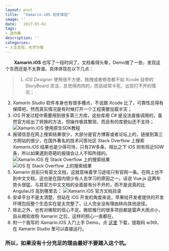 ```yaml
---
layout: post
title:  "Xamarin.iOS 初步体验"
image: ''
date:   2017-03-02
tags:
- 造作集
description: ''
categories:
- 人生苦短，先学为敬 
---
```


&nbsp;&nbsp;&nbsp;&nbsp;&nbsp;&nbsp;&nbsp;**Xamarin.iOS** 也写了一段时间了，文档看得头晕，Demo做了一些，发现这个东西还是不太靠谱。具体体现在以下几点：
>1. *iOS Designer* 使用很不方便，拖拽或者修改都不如 Xcode 自带的 StoryBoard 灵活，总觉得肉肉的，而且经常卡死，出现打不开的情况；
2. *Xamarin Studio* 软件本身也有很多槽点，不说跟 Xcode 比了，可靠性总得有保障吧，然而真实情况是有时候打开一个工程需要加载半天；
3. iOS 开发过程中需要用到很多第三方库，这些库用 *C#* 是没法直接调用的，虽然官方给出了转换的方法，但操作极其繁琐，而且有的库貌似还不支持；
![Xamarin.iOS 使用原生SDK教程](http://upload-images.jianshu.io/upload_images/1243365-b716c7c34f185344.png?imageMogr2/auto-orient/strip%7CimageView2/2/w/1240)
4. 报错信息在网上搜索结果很少，大部分是官方博客或者论坛上的，链接到第三方网站的很少，在国外著名的技术问答社区 Stack Overflow 上搜索 *Xamarin.iOS* 结果也是少得可怜，只有2W多条，相比之下 iOS 则有将近50W条，所以如果遇到奇葩的报错会让人不知所措的。
![Xamarin.iOS 在 Stack Overflow 上的搜索结果](http://upload-images.jianshu.io/upload_images/1243365-4323b511db538ca4.png?imageMogr2/auto-orient/strip%7CimageView2/2/w/1240)
![iOS 在 Stack Overflow 上的搜索结果](http://upload-images.jianshu.io/upload_images/1243365-f23349285da763a5.png?imageMogr2/auto-orient/strip%7CimageView2/2/w/1240)
5. Xamarin 目前只有英文文档，这就意味着学习途径只有官网一条。在网上也不到中文文档，这也是在国内很少有人去学习的原因之一。话说 Vue.js 这两年势头很猛，与其官方中文文档的全面是有分不开的，而不是说真的比 AngularJS 高到哪里去；
![Xamarin.iOS 官方文档目录](http://upload-images.jianshu.io/upload_images/1243365-73bb7a11a8382f0d.png?imageMogr2/auto-orient/strip%7CimageView2/2/w/1240)
6. 安卓平台不是太清楚，但站在 iOS 开发的角度来说，苹果给开发者提供的开发环境包括整个生态实在是太完整了，让人完全没有理由转向其他途径。
7. 除此之外，也有对微软的信心不足。微软推行的很多项目都是雷声大雨点小，自从微软收购 Xamarin 之后，这样的担心一直都在。
8. 附一个我写的 Xamarin.iOS 入门上手 Demo，点 [这里](https://pan.baidu.com/s/1qY10Zd6) 下载，提取码 w3t9，在 Xamarin Studio 里可以直接运行。

### **所以，如果没有十分充足的理由最好不要踏入这个坑。**


